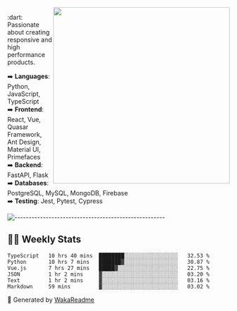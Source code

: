 <img src="https://github-readme-stats.vercel.app/api?username=iguit0&show_icons=true&include_all_commits=true&count_private=true&theme=dracula" min-width="400px" max-width="400px" width="400px" align="right" />

<p align="left"> 
  :dart: Passionate about creating responsive and high performance products.
</p>

<p align="left">
  ➡️ <strong>Languages</strong>: Python, JavaScript, TypeScript<br>
  ➡️ <strong>Frontend</strong>: React, Vue, Quasar Framework, Ant Design, Material UI, Primefaces<br>
  ➡️ <strong>Backend</strong>: FastAPI, Flask<br>
  ➡️ <strong>Databases</strong>: PostgreSQL, MySQL, MongoDB, Firebase<br>
  ➡️ <strong>Testing</strong>: Jest, Pytest, Cypress<br>
</p>

![-----------------------------------------------------](https://raw.githubusercontent.com/andreasbm/readme/master/assets/lines/vintage.png)

## :man_technologist: Weekly Stats
<!--START_SECTION:waka-->

```text
TypeScript   10 hrs 40 mins  ████████░░░░░░░░░░░░░░░░░   32.53 %
Python       10 hrs 7 mins   ███████▓░░░░░░░░░░░░░░░░░   30.87 %
Vue.js       7 hrs 27 mins   █████▓░░░░░░░░░░░░░░░░░░░   22.75 %
JSON         1 hr 2 mins     ▓░░░░░░░░░░░░░░░░░░░░░░░░   03.20 %
Text         1 hr 2 mins     ▓░░░░░░░░░░░░░░░░░░░░░░░░   03.16 %
Markdown     59 mins         ▓░░░░░░░░░░░░░░░░░░░░░░░░   03.02 %
```

<!--END_SECTION:waka-->

🚀 Generated by [WakaReadme](https://github.com/athul/waka-readme)
